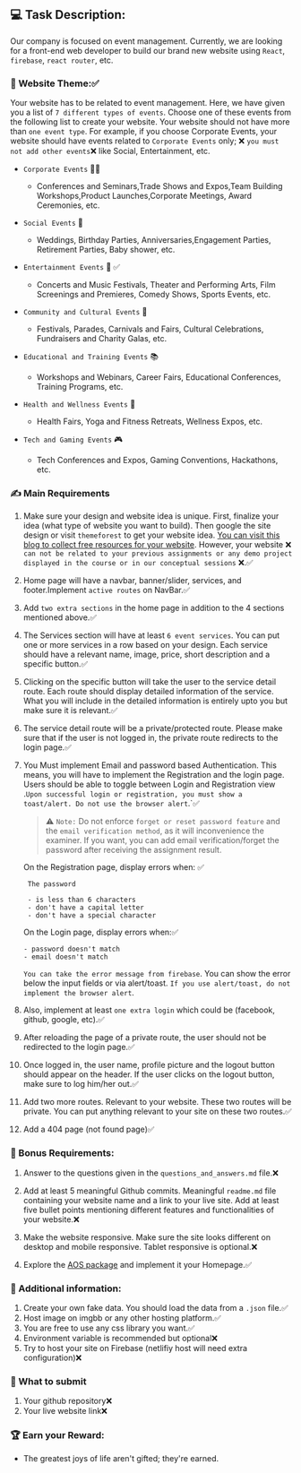## :computer: Task Description:

Our company is focused on event management. Currently, we are looking for a front-end web developer to build our brand new website using `React`, `firebase`, `react router`, etc.

### 🧮 Website Theme::white_check_mark:



Your website has to be related to event management. Here, we have given you a list of `7 different types of events`. Choose one of these events from the following list to create your website. Your website should not have more than `one event type`. For example, if you choose Corporate Events, your website should have events related to `Corporate Events` only; :x: `you must not add other events`:x: like Social, Entertainment, etc.

- `Corporate Events` :office_worker:

  - Conferences and Seminars,Trade Shows and Expos,Team Building Workshops,Product Launches,Corporate Meetings, Award Ceremonies, etc.

- `Social Events` :birthday:

  - Weddings, Birthday Parties, Anniversaries,Engagement Parties, Retirement Parties, Baby shower, etc.

- `Entertainment Events` :guitar: :white_check_mark:

  - Concerts and Music Festivals, Theater and Performing Arts, Film Screenings and Premieres, Comedy Shows, Sports Events, etc.

- `Community and Cultural Events` :circus_tent:

  - Festivals, Parades, Carnivals and Fairs, Cultural Celebrations, Fundraisers and Charity Galas, etc.

- `Educational and Training Events` :books:

  - Workshops and Webinars, Career Fairs, Educational Conferences, Training Programs, etc.

- `Health and Wellness Events` :hospital:

  - Health Fairs, Yoga and Fitness Retreats, Wellness Expos, etc.

- `Tech and Gaming Events` :video_game:

  - Tech Conferences and Expos, Gaming Conventions, Hackathons, etc.

### :writing_hand: Main Requirements

1.  Make sure your design and website idea is unique. First, finalize your idea (what type of website you want to build). Then google the site design or visit `themeforest` to get your website idea. [You can visit this blog to collect free resources for your website](https://bootcamp.uxdesign.cc/free-images-and-resources-collection-for-website-c77f2fc46ce5). However, your website :x: `can not be related to your previous assignments or any demo project displayed in the course or in our conceptual sessions` :x:.:white_check_mark:

2.  Home page will have a navbar, banner/slider, services, and footer.Implement `active routes` on NavBar.:white_check_mark:

3.  Add `two extra sections` in the home page in addition to the 4 sections mentioned above.:white_check_mark:

4.  The Services section will have at least `6 event services`. You can put one or more services in a row based on your design. Each service should have a relevant name, image, price, short description and a specific button.:white_check_mark:

5.  Clicking on the specific button will take the user to the service detail route. Each route should display detailed information of the service. What you will include in the detailed information is entirely upto you but make sure it is relevant.:white_check_mark:

6.  The service detail route will be a private/protected route. Please make sure that if the user is not logged in, the private route redirects to the login page.:white_check_mark:

7.  You Must implement Email and password based Authentication. This means, you will have to implement the Registration and the login page. Users should be able to toggle between Login and Registration view .`Upon successful login or registration, you must show a toast/alert. Do not use the browser alert`.`:white_check_mark:

    > :warning: `Note:` Do not enforce `forget or reset password feature` and the `email verification method`, as it will inconvenience the examiner. If you want, you can add email verification/forget the password after receiving the assignment result.

    On the Registration page, display errors when: :white_check_mark:

         The password

         - is less than 6 characters
         - don't have a capital letter
         - don't have a special character

    On the Login page, display errors when::white_check_mark:

        - password doesn't match
        - email doesn't match

    `You can take the error message from firebase`. You can show the error below the input fields or via alert/toast. `If you use alert/toast, do not implement the browser alert`.

8.  Also, implement at least `one extra login` which could be (facebook, github, google, etc).:white_check_mark:

9.  After reloading the page of a private route, the user should not be redirected to the login page.:white_check_mark:

10. Once logged in, the user name, profile picture and the logout button should appear on the header. If the user clicks on the logout button, make sure to log him/her out.:white_check_mark:

11. Add two more routes. Relevant to your website. These two routes will be private. You can put anything relevant to your site on these two routes.:white_check_mark:

12. Add a 404 page (not found page):white_check_mark:

### :gift: Bonus Requirements:

1. Answer to the questions given in the `questions_and_answers.md` file.:x:

2. Add at least 5 meaningful Github commits. Meaningful `readme.md` file containing your website name and a link to your live site. Add at least five bullet points mentioning different features and functionalities of your website.:x:

3. Make the website responsive. Make sure the site looks different on desktop and mobile responsive. Tablet responsive is optional.:x:

4. Explore the [AOS package](https://www.npmjs.com/package/aos) and implement it your Homepage.:white_check_mark:

### :scroll: Additional information:

1. Create your own fake data. You should load the data from a `.json` file.:white_check_mark:
2. Host image on imgbb or any other hosting platform.:white_check_mark:
3. You are free to use any css library you want.:white_check_mark:
4. Environment variable is recommended but optional:x:
5. Try to host your site on Firebase (netlifiy host will need extra configuration):x:

### :pushpin: What to submit

1. Your github repository:x:
2. Your live website link:x:

### :trophy: Earn your Reward:

- The greatest joys of life aren't gifted; they're earned.